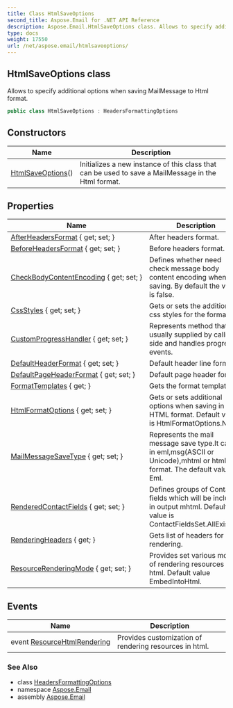 ```yaml
---
title: Class HtmlSaveOptions
second_title: Aspose.Email for .NET API Reference
description: Aspose.Email.HtmlSaveOptions class. Allows to specify additional options when saving MailMessage to Html format
type: docs
weight: 17550
url: /net/aspose.email/htmlsaveoptions/
---
```

## HtmlSaveOptions class

Allows to specify additional options when saving MailMessage to Html format.

```csharp
public class HtmlSaveOptions : HeadersFormattingOptions
```

## Constructors

| Name | Description |
| --- | --- |
| [HtmlSaveOptions](htmlsaveoptions/)() | Initializes a new instance of this class that can be used to save a MailMessage in the Html format. |

## Properties

| Name | Description |
| --- | --- |
| [AfterHeadersFormat](../../aspose.email/headersformattingoptions/afterheadersformat/) { get; set; } | After headers format. |
| [BeforeHeadersFormat](../../aspose.email/headersformattingoptions/beforeheadersformat/) { get; set; } | Before headers format. |
| [CheckBodyContentEncoding](../../aspose.email/htmlsaveoptions/checkbodycontentencoding/) { get; set; } | Defines whether need check message body content encoding when saving. By default the value is false. |
| [CssStyles](../../aspose.email/headersformattingoptions/cssstyles/) { get; set; } | Gets or sets the additional css styles for the formatter. |
| [CustomProgressHandler](../../aspose.email/saveoptions/customprogresshandler/) { get; set; } | Represents method that usually supplied by calling side and handles progress events. |
| [DefaultHeaderFormat](../../aspose.email/headersformattingoptions/defaultheaderformat/) { get; set; } | Default header line format. |
| [DefaultPageHeaderFormat](../../aspose.email/headersformattingoptions/defaultpageheaderformat/) { get; set; } | Default page header format. |
| [FormatTemplates](../../aspose.email/headersformattingoptions/formattemplates/) { get; } | Gets the format templates. |
| [HtmlFormatOptions](../../aspose.email/htmlsaveoptions/htmlformatoptions/) { get; set; } | Gets or sets additional options when saving in HTML format. Default value is HtmlFormatOptions.None. |
| [MailMessageSaveType](../../aspose.email/saveoptions/mailmessagesavetype/) { get; set; } | Represents the mail message save type.It can be in eml,msg(ASCII or Unicode),mhtml or html format. The default value is Eml. |
| [RenderedContactFields](../../aspose.email/headersformattingoptions/renderedcontactfields/) { get; set; } | Defines groups of Contact fields which will be included in output mhtml. Default value is ContactFieldsSet.AllExisting. |
| [RenderingHeaders](../../aspose.email/headersformattingoptions/renderingheaders/) { get; } | Gets list of headers for rendering. |
| [ResourceRenderingMode](../../aspose.email/htmlsaveoptions/resourcerenderingmode/) { get; set; } | Provides set various modes of rendering resources in html. Default value EmbedIntoHtml. |

## Events

| Name | Description |
| --- | --- |
| event [ResourceHtmlRendering](../../aspose.email/htmlsaveoptions/resourcehtmlrendering/) | Provides customization of rendering resources in html. |

### See Also

* class [HeadersFormattingOptions](../headersformattingoptions/)
* namespace [Aspose.Email](../../aspose.email/)
* assembly [Aspose.Email](../../)


